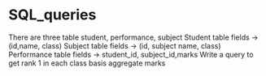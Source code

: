 # SQL_queries

There are three table student, performance, subject
Student table fields -> (id,name, class)
Subject table fields -> (id, subject name, class)
Performance table fields ->  student_id, subject_id,marks
Write a query to get rank 1 in each class basis aggregate marks
